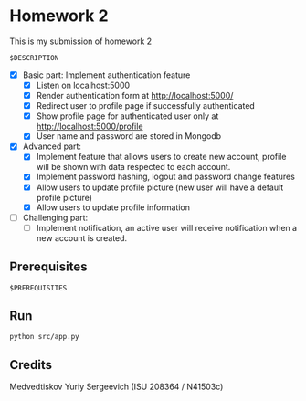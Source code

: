 # Homework 2

This is my submission of homework 2

`$DESCRIPTION`

- [x] Basic part: Implement authentication feature
  - [x] Listen on localhost:5000
  - [x] Render authentication form at <http://localhost:5000/>
  - [x] Redirect user to profile page if successfully authenticated
  - [x] Show profile page for authenticated user only at <http://localhost:5000/profile>
  - [x] User name and password are stored in Mongodb

- [x] Advanced part:
  - [x] Implement feature that allows users to create new account, profile will be shown with data respected to each account.
  - [x] Implement password hashing, logout and password change features
  - [x] Allow users to update profile picture (new user will have a default profile picture)
  - [x] Allow users to update profile information

- [ ] Challenging part:
  - [ ] Implement notification, an active user will receive notification when a new account is created.

## Prerequisites

`$PREREQUISITES`

## Run

`python src/app.py`

## Credits

Medvedtiskov Yuriy Sergeevich (ISU 208364 / N41503c)
